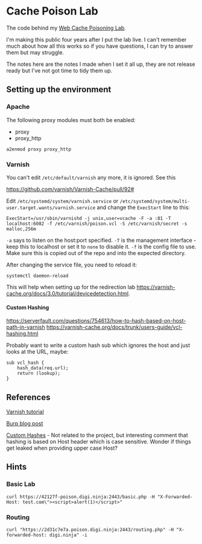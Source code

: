 # Cache Poison Lab

The code behind my [Web Cache Poisoning Lab](https://poison.digi.ninja/).

I'm making this public four years after I put the lab live. I can't remember much about how all this works so if you have questions, I can try to answer them but may struggle.

The notes here are the notes I made when I set it all up, they are not release ready but I've not got time to tidy them up.

## Setting up the environment

### Apache

The following proxy modules must both be enabled:

* proxy
* proxy_http

```
a2enmod proxy proxy_http
```

### Varnish

You can't edit `/etc/default/varnish` any more, it is ignored. See this

<https://github.com/varnish/Varnish-Cache/pull/92#>

Edit `/etc/systemd/system/varnish.service` or `/etc/systemd/system/multi-user.target.wants/varnish.service` and change the `ExecStart` line to this:

```
ExecStart=/usr/sbin/varnishd -j unix,user=vcache -F -a :81 -T localhost:6082 -f /etc/varnish/poison.vcl -S /etc/varnish/secret -s malloc,256m
```

`-a` says to listen on the host:port specified.
`-T` is the management interface - keep this to localhost or set it to `none` to disable it.
`-f` is the config file to use. Make sure this is copied out of the repo and into the expected directory.

After changing the service file, you need to reload it:

```
systemctl daemon-reload
```

This will help when setting up for the redirection lab <https://varnish-cache.org/docs/3.0/tutorial/devicedetection.html>.

#### Custom Hashing

<https://serverfault.com/questions/754613/how-to-hash-based-on-host-path-in-varnish>
<https://varnish-cache.org/docs/trunk/users-guide/vcl-hashing.html>

Probably want to write a custom hash sub which ignores the host and just looks at the URL, maybe:

```
sub vcl_hash {
	hash_data(req.url);
	return (lookup);
}
```

## References

[Varnish tutorial](https://www.varnish-software.com/wiki/content/tutorials/varnish/varnish_ubuntu.html)

[Burp blog post](https://portswigger.net/blog/practical-web-cache-poisoning)

[Custom Hashes](https://varnish-cache.org/docs/trunk/users-guide/vcl-hashing.html) - Not related to the project, but interesting comment that hashing is based on Host header which is case sensitive. Wonder if things get leaked when providing upper case Host?

## Hints

### Basic Lab

```
curl https://42127f-poison.digi.ninja:2443/basic.php -H "X-Forwarded-Host: test.com\"><script>alert(1)</script>"
```

### Routing

```
curl "https://2d31c7e7a.poison.digi.ninja:2443/routing.php" -H "X-forwarded-host: digi.ninja" -i
```
